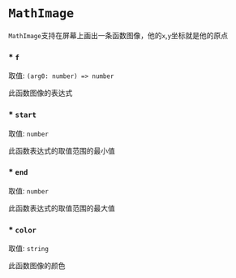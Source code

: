# `MathImage`

`MathImage`支持在屏幕上画出一条函数图像，他的`x`,`y`坐标就是他的原点

### * `f`

取值: `(arg0: number) => number`

此函数图像的表达式

### * `start`

取值: `number`

此函数表达式的取值范围的最小值

### * `end`

取值: `number`

此函数表达式的取值范围的最大值

### * `color`

取值: `string`

此函数图像的颜色
